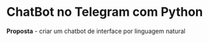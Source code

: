 # ChatBot no Telegram com Python
**Proposta** - criar um chatbot de interface por linguagem natural
